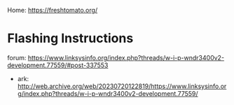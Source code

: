 Home: https://freshtomato.org/

# Flashing Instructions
forum: https://www.linksysinfo.org/index.php?threads/w-i-p-wndr3400v2-development.77559/#post-337553
- ark: http://web.archive.org/web/20230720122819/https://www.linksysinfo.org/index.php?threads/w-i-p-wndr3400v2-development.77559/

